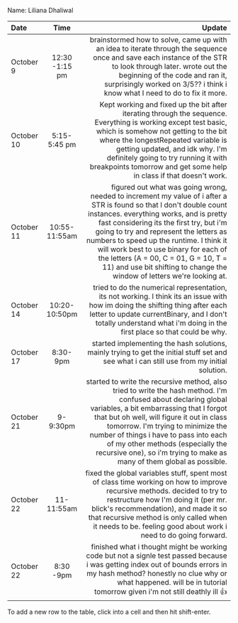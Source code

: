 Name: Liliana Dhaliwal

| Date       |      Time       |                                                                                                                                                                                                                                                                                                                                                                                                                                                          Update |
|:-----------|:---------------:|----------------------------------------------------------------------------------------------------------------------------------------------------------------------------------------------------------------------------------------------------------------------------------------------------------------------------------------------------------------------------------------------------------------------------------------------------------------:|
| October 9  | 12:30 -1:15  pm |                                                                                                                                                                                     brainstormed how to solve, came up with an idea to iterate through the sequence once and save each instance of the STR to look through later. wrote out the beginning of the code and ran it, surprisingly worked on 3/5?? i think i know what I need to do to fix it more. |
| October 10 |  5:15-5:45  pm  |                                                                                                                  Kept working and fixed up the bit after iterating through the sequence. Everything is working except test basic, which is somehow not getting to the bit where the longestRepeated variable is getting updated, and idk why. I'm definitely going to try running it with breakpoints tomorrow and get some help in class if that doesn't work. |
| October 11 |  10:55-11:55am  | figured out what was going wrong, needed to increment my value of i after a STR is found so that I don't double count instances. everything works, and is pretty fast considering its the first try, but i'm going to try and represent the letters as numbers to speed up the runtime. I think it will work best to use binary for each of the letters (A = 00, C = 01, G = 10, T = 11) and use bit shifting to change the window of letters we're looking at. |
| October 14 |  10:20-10:50pm  |                                                                                                                                                                                                          tried to do the numerical representation, its not working. I think its an issue with how im doing the shifting thing after each letter to update currentBinary, and I don't totally understand what i'm doing in the first place so that could be why. |
| October 17 |    8:30-9pm     |                                                                                                                                                                                                                                                                                                                      started implementing the hash solutions, mainly trying to get the initial stuff set and see what i can still use from my initial solution. |
| October 21 |    9-9:30pm     |                                                          started to write the recursive method, also tried to write the hash method. I'm confused about declaring global variables, a bit embarrassing that I forgot that but oh well, will figure it out in class tomorrow. I'm trying to minimize the number of things i have to pass into each of my other methods (especially the recursive one), so i'm trying to make as many of them global as possible. |
| October 22 |   11-11:55am    |                                                                                                                                           fixed the global variables stuff, spent most of class time working on how to improve recursive methods. decided to try to restructure how I'm doing it (per mr. blick's recommendation), and made it so that recursive method is only called when it needs to be. feeling good about work i need to do going forward. |
| October 22 |    8:30 -9pm    |                                                                                                                                                                                                           finished what i thought might be working code but not a signle test passed because i was getting index out of bounds errors in my hash method? honestly no clue why or what happened. will be in tutorial tomorrow given i'm not still deathly ill 👍 |


To add a new row to the table, click into a cell and then hit shift-enter.